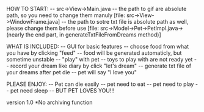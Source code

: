 HOW TO START:
  -- src->View->Main.java
  -- the path to gif are absolute path, so you need to change them manuly [file: src->View->WindowFrame.java]
  -- the path to sotre txt file is absolute path as well, please change them before use [file: src->Model->Pet->PetImpl.java->(nearly the end part, in generateTxtFileFromDreams method)]

WHAT IS INCLUDED:
  -- GUI for basic features
  -- choose food from what you have by clicking "feed"
  -- food will be generated automaticly, but sometime unstable
  -- "play" with pet
  -- toys to play with are not ready yet
  -- record your dream like diary by click "let's dream"
  -- generate txt file of your dreams after pet die
  -- pet will say "I love you"

PLEASE ENJOY:
  -- Pet can die easily
  -- pet need to eat
  -- pet need to play
  -- pet need sleep
  -- BUT PET LOVES YOU!!!

version 1.0 *No archiving function
